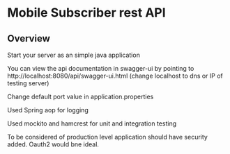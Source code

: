 # Mobile Subscriber rest API

## Overview  


Start your server as an simple java application  

You can view the api documentation in swagger-ui by pointing to  
http://localhost:8080/api/swagger-ui.html  (change localhost to dns or IP of testing server)

Change default port value in application.properties

Used Spring aop for logging

Used mockito and hamcrest for unit and integration testing

To be considered of production level application should have security added. Oauth2 would bne ideal.



